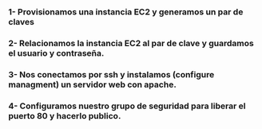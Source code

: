 ### 1- Provisionamos una instancia EC2 y generamos un par de claves
### 2- Relacionamos la instancia EC2 al par de clave y guardamos el usuario y contraseña.
### 3- Nos conectamos por ssh y instalamos (configure managment) un servidor web con apache.
### 4- Configuramos nuestro grupo de seguridad para liberar el puerto 80 y hacerlo publico.